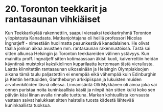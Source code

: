 


    
# 20. Toronton teekkarit ja rantasaunan vihkiäiset

Kun Teekkarikylää rakennettiin, saapui vieraaksi teekkariryhmä Toronton yliopistosta Kanadasta. 
Matkanjohtajana oli heillä professori Nicolas Ingnatjeff - nimestään huolimatta pesunkestävä 
kanadalainen. He olivat täällä jonkun aikaa avustaen mm. rantasaunan rakennustöissä. Tästä sai sitten 
alkunsa Helsingin ja Toronton teekkareiden välinen ystävyys. Kun mainittu proff. Ingnatjeff sitten 
kotimaassaan äkisti kuoli, kaiverrettiin heidän käyntinsä muistoksi kaksikielinen kuparilaatta 
kertomaan tästä vierailusta. Laatta kiinnitettiin rantasaunan ulkoseinään ja Helsingin Olympiakisojen 
aikana tämä taulu paljastettiin ei enempää eikä vähempää kuin Edinburghin ja Kentin herttuoiden, 
Gantheburyn arkkipiispan ja lukuisten muiden arvohenkilöiden läsnä ollessa. Linnanisäntä Olli 
Mykkänen oli ainoa joka sai onnen puristaa noita kuninkaallisia käsiä ja niinpä hän sitten kulki koko 
sen päivän käsi liinan avulla rinnalle tuettuna. Markan kohtuullista korvausta vastaan saivat halukkaat 
sitten haistella tuosta kädestä lähtevää kuninkaallista tuoksua.
